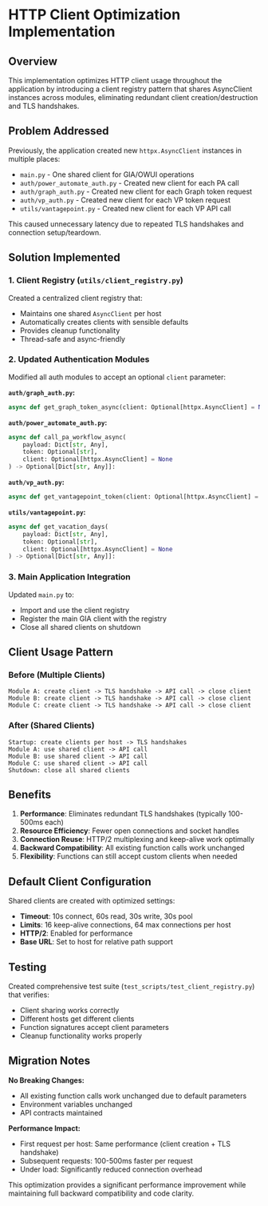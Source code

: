 # HTTP Client Optimization Implementation

## Overview

This implementation optimizes HTTP client usage throughout the application by introducing a client registry pattern that shares AsyncClient instances across modules, eliminating redundant client creation/destruction and TLS handshakes.

## Problem Addressed

Previously, the application created new `httpx.AsyncClient` instances in multiple places:

- `main.py` - One shared client for GIA/OWUI operations
- `auth/power_automate_auth.py` - Created new client for each PA call
- `auth/graph_auth.py` - Created new client for each Graph token request
- `auth/vp_auth.py` - Created new client for each VP token request
- `utils/vantagepoint.py` - Created new client for each VP API call

This caused unnecessary latency due to repeated TLS handshakes and connection setup/teardown.

## Solution Implemented

### 1. Client Registry (`utils/client_registry.py`)

Created a centralized client registry that:
- Maintains one shared `AsyncClient` per host
- Automatically creates clients with sensible defaults
- Provides cleanup functionality
- Thread-safe and async-friendly

### 2. Updated Authentication Modules

Modified all auth modules to accept an optional `client` parameter:

**`auth/graph_auth.py`:**
```python
async def get_graph_token_async(client: Optional[httpx.AsyncClient] = None) -> Optional[str]:
```

**`auth/power_automate_auth.py`:**
```python
async def call_pa_workflow_async(
    payload: Dict[str, Any], 
    token: Optional[str], 
    client: Optional[httpx.AsyncClient] = None
) -> Optional[Dict[str, Any]]:
```

**`auth/vp_auth.py`:**
```python
async def get_vantagepoint_token(client: Optional[httpx.AsyncClient] = None):
```

**`utils/vantagepoint.py`:**
```python
async def get_vacation_days(
    payload: Dict[str, Any], 
    token: Optional[str], 
    client: Optional[httpx.AsyncClient] = None
) -> Optional[Dict[str, Any]]:
```

### 3. Main Application Integration

Updated `main.py` to:
- Import and use the client registry
- Register the main GIA client with the registry
- Close all shared clients on shutdown

## Client Usage Pattern

### Before (Multiple Clients)
```
Module A: create client -> TLS handshake -> API call -> close client
Module B: create client -> TLS handshake -> API call -> close client  
Module C: create client -> TLS handshake -> API call -> close client
```

### After (Shared Clients)
```
Startup: create clients per host -> TLS handshakes
Module A: use shared client -> API call
Module B: use shared client -> API call
Module C: use shared client -> API call
Shutdown: close all shared clients
```

## Benefits

1. **Performance**: Eliminates redundant TLS handshakes (typically 100-500ms each)
2. **Resource Efficiency**: Fewer open connections and socket handles
3. **Connection Reuse**: HTTP/2 multiplexing and keep-alive work optimally
4. **Backward Compatibility**: All existing function calls work unchanged
5. **Flexibility**: Functions can still accept custom clients when needed

## Default Client Configuration

Shared clients are created with optimized settings:
- **Timeout**: 10s connect, 60s read, 30s write, 30s pool
- **Limits**: 16 keep-alive connections, 64 max connections per host
- **HTTP/2**: Enabled for performance
- **Base URL**: Set to host for relative path support

## Testing

Created comprehensive test suite (`test_scripts/test_client_registry.py`) that verifies:
- Client sharing works correctly
- Different hosts get different clients
- Function signatures accept client parameters
- Cleanup functionality works properly

## Migration Notes

**No Breaking Changes:**
- All existing function calls work unchanged due to default parameters
- Environment variables unchanged
- API contracts maintained

**Performance Impact:**
- First request per host: Same performance (client creation + TLS handshake)
- Subsequent requests: 100-500ms faster per request
- Under load: Significantly reduced connection overhead

This optimization provides a significant performance improvement while maintaining full backward compatibility and code clarity.
